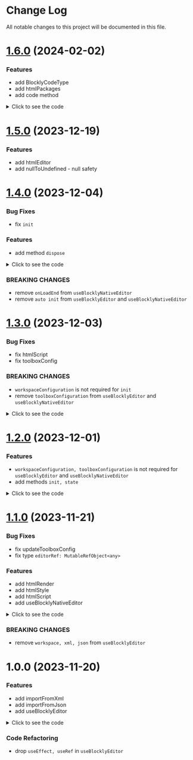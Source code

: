 # Change Log

All notable changes to this project will be documented in this file.

# [1.6.0](https://github.com/SerSerch/react-blockly/compare/@react-blockly/core@1.5.0...@react-blockly/core@1.6.0) (2024-02-02)

### Features

* add BlocklyCodeType
* add htmlPackages
* add code method

<details><summary>Click to see the code</summary>

```js
const myEditor = useBlocklyEditor({
  onChange,
});

const {
  editorRef,
  init,
  dispose,
  state,              // () => BlocklyStateType;
  code,               // () => BlocklyCodeType;
} = myEditor;

const myNativeEditor = useBlocklyNativeEditor({
  onChange,
});

const {xml, json} = state();
const {dart, js, lua, php, python} = code();

function onChange({xml, json, dart, js, lua, php, python}) {
}
```

```js
const myEditor = useBlocklyNativeEditor({
  onChange,
});

const {
  editorRef,
  init,
  dispose,
  state,              // () => BlocklyStateType;
  code,               // () => BlocklyCodeType;
  postData,           // (event: string, data?: any) => void;
} = myEditor;

const {xml, json} = state();
const {dart, js, lua, php, python} = code();

function onChange({xml, json, dart, js, lua, php, python}) {
}
```

</details>

# [1.5.0](https://github.com/SerSerch/react-blockly/compare/@react-blockly/core@1.4.0...@react-blockly/core@1.5.0) (2023-12-19)

### Features

* add htmlEditor
* add nullToUndefined - null safety

# [1.4.0](https://github.com/SerSerch/react-blockly/compare/@react-blockly/core@1.3.0...@react-blockly/core@1.4.0) (2023-12-04)

### Bug Fixes

* fix `init`

### Features

* add method `dispose`

<details><summary>Click to see the code</summary>

```js
const {
  editorRef,
  init,
  dispose,
} = useBlocklyEditor({
  // it is not required
  workspaceConfiguration,
  initial,
});

useEffect(() => {
  init({
    // if you need to override
    workspaceConfiguration: newWorkspaceConfig,
    initial: newInitial,
  });

  return () => {
    dispose();
  };
}, []);
```

</details>

### BREAKING CHANGES

* remove `onLoadEnd` from `useBlocklyNativeEditor`
* remove `auto init` from `useBlocklyEditor` and `useBlocklyNativeEditor`

# [1.3.0](https://github.com/SerSerch/react-blockly/compare/@react-blockly/core@1.2.0...@react-blockly/core@1.3.0) (2023-12-03)

### Bug Fixes

* fix htmlScript
* fix toolboxConfig

### BREAKING CHANGES

* `workspaceConfiguration` is not required for `init`
* remove `toolboxConfiguration` from `useBlocklyEditor` and `useBlocklyNativeEditor`

<details><summary>Click to see the code</summary>

```js
const workspaceConfiguration = {
  // ...
  toolbox: toolboxConfiguration,
};

const {
  editorRef,
  init,
  state,
} = useBlocklyEditor({
  workspaceConfiguration,
  initial,
});

// or if you need to do init later
useEffect(() => {
  init({
    workspaceConfiguration,
    initial,
  });
}, []);
```

</details>

# [1.2.0](https://github.com/SerSerch/react-blockly/compare/@react-blockly/core@1.1.0...@react-blockly/core@1.2.0) (2023-12-01)

### Features

* `workspaceConfiguration, toolboxConfiguration` is not required for `useBlocklyEditor` and `useBlocklyNativeEditor`
* add methods `init, state`

<details><summary>Click to see the code</summary>

```js
const {
  editorRef,
  init,
  state,
} = useBlocklyEditor({
  workspaceConfiguration,
  toolboxConfiguration,
  initial,
});

// or if you need to do init later
useEffect(() => {
  init({
    workspaceConfiguration,
    toolboxConfiguration,
    initial,
  });
}, []);
```

</details>

# [1.1.0](https://github.com/SerSerch/react-blockly/compare/@react-blockly/core@1.0.1...@react-blockly/core@1.1.0) (2023-11-21)

### Bug Fixes

* fix updateToolboxConfig
* fix type `editorRef: MutableRefObject<any>`

### Features

* add htmlRender
* add htmlStyle
* add htmlScript
* add useBlocklyNativeEditor

<details><summary>Click to see the code</summary>

```js
const myEditor = useBlocklyNativeEditor({
  workspaceConfiguration,
  toolboxConfiguration,
  initial,
  onError,
  onInject,
  onChange,
  onDispose,
  platform,
});

const {
  editorRef,
  updateToolboxConfig,
  updateState,
  onMessage,
  onLoadEnd,
  htmlRender,
} = myEditor;
```

</details>

### BREAKING CHANGES
* remove `workspace, xml, json` from `useBlocklyEditor`

# 1.0.0 (2023-11-20)

### Features

* add importFromXml
* add importFromJson
* add useBlocklyEditor

<details><summary>Click to see the code</summary>

```js
const myEditor = useBlocklyEditor({
  workspaceConfiguration,
  toolboxConfiguration,
  initial,
  onError,
  onInject,
  onChange,
  onDispose,
  platform,
});

const {
  workspace,
  xml,
  json,
  editorRef,
  toolboxConfig,
  updateToolboxConfig,
  updateState,
} = myEditor;
```

</details>

### Code Refactoring

* drop `useEffect, useRef` in `useBlocklyEditor`
